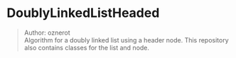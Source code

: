 # DoublyLinkedListHeaded  
> Author: oznerot  
Algorithm for a doubly linked list using a header node. This repository also contains classes for the list and node.
